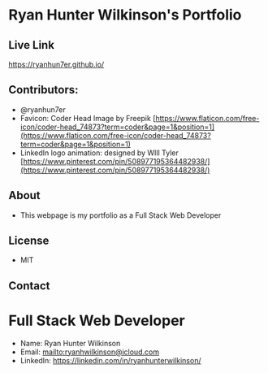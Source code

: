 # Ryan Hunter Wilkinson's Portfolio

## Live Link
https://ryanhun7er.github.io/

## Contributors:
* @ryanhun7er
* Favicon: Coder Head Image by Freepik [https://www.flaticon.com/free-icon/coder-head_74873?term=coder&page=1&position=1](https://www.flaticon.com/free-icon/coder-head_74873?term=coder&page=1&position=1)
* LinkedIn logo animation: designed by WIll Tyler [https://www.pinterest.com/pin/508977195364482938/](https://www.pinterest.com/pin/508977195364482938/)

## About
* This webpage is my portfolio as a Full Stack Web Developer

## License
* MIT

## Contact

# Full Stack Web Developer
* Name: Ryan Hunter Wilkinson
* Email: [mailto:ryanhwilkinson@icloud.com](ryanhwilkinson@icloud.com)
* LinkedIn: https://linkedin.com/in/ryanhunterwilkinson/


